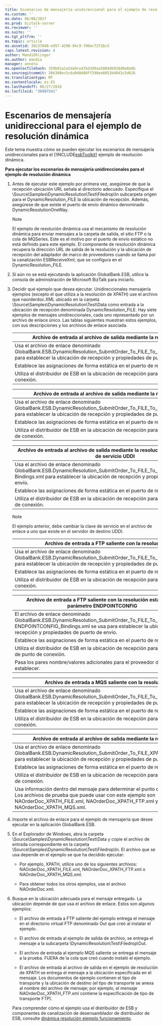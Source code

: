 ```yaml
---
title: Escenarios de mensajería unidireccional para el ejemplo de resolución dinámica | Microsoft Docs
ms.custom: ''
ms.date: 06/08/2017
ms.prod: biztalk-server
ms.reviewer: ''
ms.suite: ''
ms.tgt_pltfrm: ''
ms.topic: article
ms.assetid: 38237840-e957-4298-84c9-700ec72f2bc5
caps.latest.revision: 4
author: MandiOhlinger
ms.author: mandia
manager: anneta
ms.openlocfilehash: 359b91a1a5da9ce435d3d9aa5884d6928d0e0a9b
ms.sourcegitcommit: 266308ec5c6a9d8d80ff298ee6051b4843c5d626
ms.translationtype: MT
ms.contentlocale: es-ES
ms.lasthandoff: 06/27/2018
ms.locfileid: "36987541"
---
```

# <a name="one-way-messaging-scenarios-for-the-dynamic-resolution-sample"></a>Escenarios de mensajería unidireccional para el ejemplo de resolución dinámica
Este tema muestra cómo se pueden ejecutar los escenarios de mensajería unidireccionales para el [!INCLUDE[esbToolkit](../includes/esbtoolkit-md.md)] ejemplo de resolución dinámica.  

 **Para ejecutar los escenarios de mensajería unidireccionales para el ejemplo de resolución dinámica**  

1. Antes de ejecutar este ejemplo por primera vez, asegúrese de que la recepción ubicación URL señala al directorio adecuado. Especifique el \Source\Samples\DynamicResolution\Test\Filedrop\In subcarpeta origen para el DynamicResolution_FILE la ubicación de recepción. Además, asegúrese de que existe el puerto de envío dinámico denominado DynamicResolutionOneWay.  

   > [!NOTE]
   >  El ejemplo de resolución dinámica usa el mecanismo de resolución dinámica para enviar mensajes a la carpeta de salida, el sitio FTP o la cola de MQSeries. Este es el motivo por el puerto de envío estático no está definido para este ejemplo. El componente de resolución dinámica recupera la dirección URL de salida de la resolución y la ubicación de recepción del adaptador de marco de proveedores cuando se llama por la canalización ESBReceiveXml, que se configura en el DynamicResolution_FILE.  

2. Si aún no se está ejecutando la aplicación GlobalBank.ESB, utilice la consola de administración de Microsoft BizTalk para iniciarlo.  

3. Decidir qué ejemplo que desea ejecutar. Unidireccionales mensajería ejemplos (excepto el que utiliza a la resolución de XPATH) use el archivo que naorderdoc.XML ubicado en la carpeta \Source\Samples\DynamicResolution\Test\Data como entrada a la ubicación de recepción denominada DynamicResolution_FILE. Hay siete ejemplos de mensajes unidireccionales, cada uno representado por un archivo de enlace único. Las tablas siguientes muestran estos ejemplos, con sus descripciones y los archivos de enlace asociada.  

   |Archivo de entrada al archivo de salida mediante la resolución estática|  
   |-------------------------------------------------------------|  
   |Usa el archivo de enlace denominado GlobalBank.ESB.DynamicResolution_SubmitOrder_To_FILE_To_FILE_STATIC_Bindings.xml para establecer la ubicación de recepción y propiedades de puerto de envío.|  
   |Establece las asignaciones de forma estática en el puerto de recepción.|  
   |Utiliza el distribuidor de ESB en la ubicación de recepción para la resolución de punto de conexión.|  

   |Archivo de entrada al archivo de salida mediante la resolución UDDI|  
   |-----------------------------------------------------------|  
   |Usa el archivo de enlace denominado GlobalBank.ESB.DynamicResolution_SubmitOrder_To_FILE_To_FILE_UDDI_Bindings.xml para establecer la ubicación de recepción y propiedades de puerto de envío.|  
   |Establece las asignaciones de forma estática en el puerto de recepción.|  
   |Utiliza el distribuidor de ESB en la ubicación de recepción para la resolución de punto de conexión.|  

   |Archivo de entrada al archivo de salida mediante la resolución UDDI con una clave de servicio UDDI|  
   |----------------------------------------------------------------------------|  
   |Usa el archivo de enlace denominado GlobalBank.ESB.DynamicResolution_SubmitOrder_To_FILE_To_FILE_UDDI_SERVICEKEY_ Bindings.xml para establecer la ubicación de recepción y propiedades de puerto de envío.|  
   |Establece las asignaciones de forma estática en el puerto de recepción.|  
   |Utiliza el distribuidor de ESB en la ubicación de recepción para la resolución de punto de conexión.|  

   > [!NOTE]
   >  El ejemplo anterior, debe cambiar la clave de servicio en el archivo de enlace a uno que existe en el servidor de destino UDDI.  

   |Archivo de entrada a FTP saliente con la resolución estática|  
   |------------------------------------------------------------|  
   |Usa el archivo de enlace denominado GlobalBank.ESB.DynamicResolution_SubmitOrder_To_FILE_To_FTP_STATIC_Bindings.xml para establecer la ubicación de recepción y propiedades de puerto de envío.|  
   |Establece las asignaciones de forma estática en el puerto de recepción.|  
   |Utiliza el distribuidor de ESB en la ubicación de recepción para la resolución de punto de conexión.|  

   |Archivo de entrada a FTP saliente con la resolución estática y el parámetro ENDPOINTCONFIG|  
   |-----------------------------------------------------------------------------------------|  
   |El archivo de enlace denominado GlobalBank.ESB.DynamicResolution_SubmitOrder_To_FILE_To_FTP_STATIC__ ENDPOINTCONFIG_Bindings.xml se usa para establecer la ubicación de recepción y propiedades de puerto de envío.|  
   |Establece las asignaciones de forma estática en el puerto de recepción.|  
   |Utiliza el distribuidor de ESB en la ubicación de recepción para la resolución de punto de conexión.|  
   |Pasa los pares nombre/valores adicionales para el proveedor del adaptador establecer.|  

   |Archivo de entrada a MQS saliente con la resolución estática|  
   |------------------------------------------------------------|  
   |Usa el archivo de enlace denominado GlobalBank.ESB.DynamicResolution_SubmitOrder_To_FILE_To_MQS_STATIC_Bindings.xml para establecer la ubicación de recepción y propiedades de puerto de envío.|  
   |Establece las asignaciones de forma estática en el puerto de recepción.|  
   |Utiliza el distribuidor de ESB en la ubicación de recepción para la resolución de punto de conexión.|  

   |                                                                             Archivo de entrada al archivo de salida mediante la resolución XPATH                                                                             |
   |----------------------------------------------------------------------------------------------------------------------------------------------------------------------------------------------------------------|
   |                        Usa el archivo de enlace denominado GlobalBank.ESB.DynamicResolution_SubmitOrder_To_FILE_XPATH_STATIC_Bindings.xml para establecer la ubicación de recepción y propiedades de puerto de envío.                        |
   |                                                                                 Establece las asignaciones de forma estática en el puerto de recepción.                                                                                  |
   |                                                                    Utiliza el distribuidor de ESB en la ubicación de recepción para la resolución de punto de conexión.                                                                    |
   | Usa información dentro del mensaje para determinar el punto de conexión adecuado. Los archivos de prueba que puede usar con este ejemplo son NAOrderDoc_XPATH_FILE.xml, NAOrderDoc_XPATH_FTP.xml y NAOrderDoc_XPATH_MQS.xml. |


4. Importe el archivo de enlace para el ejemplo de mensajería que desee ejecutar en la aplicación GlobalBank.ESB.  

5. En el Explorador de Windows, abra la carpeta \Source\Samples\DynamicResolution\Test\Data y copie el archivo de entrada correspondiente en la carpeta \Source\Samples\DynamicResolution\Test\Filedrop\In. El archivo que se usa depende en el ejemplo se que ha decidido ejecutar:  

   -   Por ejemplo, XPATH, utilice uno de los siguientes archivos: NAOrderDoc_XPATH_FILE.xml, NAOrderDoc_XPATH_FTP.xml o NAOrderDoc_XPATH_MQS.xml.  

   -   Para obtener todos los otros ejemplos, use el archivo NAOrderDoc.xml.  

6. Busque en la ubicación adecuada para el mensaje entregado. La ubicación depende de que usa el archivo de enlace. Estos son algunos ejemplos:  

   -   El archivo de entrada a FTP saliente del ejemplo entrega el mensaje en el directorio virtual FTP denominado Out que creó al instalar el ejemplo.  

   -   El archivo de entrada al ejemplo de salida de archivo, se entrega el mensaje a la subcarpeta \DynamicResolution\Test\Filedrop\Out.  

   -   El archivo de entrada al ejemplo MQS saliente se entrega el mensaje a la prueba. FUERA de la cola que creó cuando instaló el ejemplo.  

   -   El archivo de entrada al archivo de salida en el ejemplo de resolución de XPATH se entrega el mensaje a la ubicación especificada en el mensaje. Los documentos de ejemplo contienen el tipo de transporte y la ubicación de destino (el tipo de transporte se anexa al nombre del archivo de mensaje; por ejemplo, el mensaje NAOrderDoc_XPATH_FTP.xml contiene la especificación de tipo de transporte FTP).  

   Para comprender cómo el ejemplo usa el distribuidor de ESB y componentes de canalización de desensamblador de distribuidor de ESB, consulte [dinámica resolución ejemplo funcionamiento](../esb-toolkit/how-the-dynamic-resolution-sample-works.md).